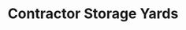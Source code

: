 ---
title: "Contractor Storage Yards"
url: /gilbert/contractor-storage-yards/
shop: storage rental
---